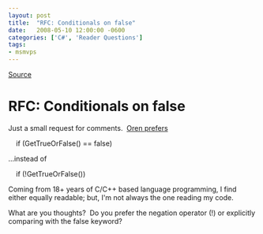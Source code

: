 ```yaml
---
layout: post
title:  "RFC: Conditionals on false"
date:   2008-05-10 12:00:00 -0600
categories: ['C#', 'Reader Questions']
tags:
- msmvps
---
```

[Source](http://blogs.msmvps.com/peterritchie/2008/05/11/rfc-conditionals-on-false/ "Permalink to RFC: Conditionals on false")

# RFC: Conditionals on false

Just a small request for comments.  [Oren prefers][1]

  

    if (GetTrueOrFalse() == false)

…instead of 

  

    if (!GetTrueOrFalse())

Coming from 18+ years of C/C++ based language programming, I find either equally readable; but, I'm not always the one reading my code.

What are you thoughts?  Do you prefer the negation operator (!) or explicitly comparing with the false keyword?

[1]: http://tech.groups.yahoo.com/group/altdotnet/message/6138

